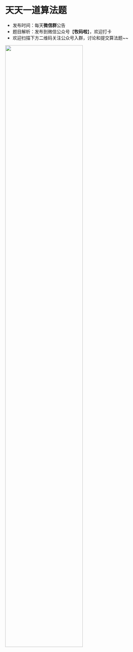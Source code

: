 # 天天一道算法题

- 发布时间：每天**微信群**公告
- 题目解析：发布到微信公众号【**牧码啦**】，欢迎打卡
- 欢迎扫描下方二维码关注公众号入群，讨论和提交算法题~~

<img src="https://i.loli.net/2019/05/17/5cde9e49d28a986587.png" width="70%"/>